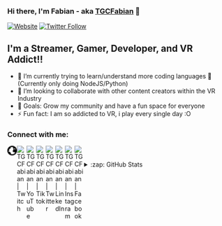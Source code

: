 ### Hi there, I'm Fabian - aka [TGCFabian][website] 👋

[![Website](https://img.shields.io/website?label=TGCFabian.nl&style=for-the-badge&url=https%3A%2F%2FTGCFabian.nl)](https://TGCFabian.nl)
[![Twitter Follow](https://img.shields.io/twitter/follow/TGCFabian?color=1DA1F2&logo=twitter&style=for-the-badge)](https://twitter.com/intent/follow?original_referer=https%3A%2F%2Fgithub.com%2FTGCFabian&screen_name=TGCFabian)


## I'm a Streamer, Gamer, Developer, and VR Addict!!

- 🌱 I’m currently trying to learn/understand more coding languages 🤣 (Currently only doing NodeJS/Python)
- 👯 I’m looking to collaborate with other content creators within the VR Industry
- 🥅 Goals: Grow my community and have a fun space for everyone
- ⚡ Fun fact: I am so addicted to VR, i play every single day :O

### Connect with me:

[<img align="left" alt="TGCFabian.nl" width="22px" src="https://raw.githubusercontent.com/iconic/open-iconic/master/svg/globe.svg" />][website]
[<img align="left" alt="TGCFabian | Twitch" width="22px" src="https://cdn.jsdelivr.net/npm/simple-icons@v3/icons/twitch.svg" />][twitch]
[<img align="left" alt="TGCFabian | YouTube" width="22px" src="https://cdn.jsdelivr.net/npm/simple-icons@v3/icons/youtube.svg" />][youtube]
[<img align="left" alt="TGCFabian | Tiktok" width="22px" src="https://cdn.jsdelivr.net/npm/simple-icons@v3/icons/tiktok.svg" />][tiktok]
[<img align="left" alt="TGCFabian | Twitter" width="22px" src="https://cdn.jsdelivr.net/npm/simple-icons@v3/icons/twitter.svg" />][twitter]
[<img align="left" alt="TGCFabian | LinkedIn" width="22px" src="https://cdn.jsdelivr.net/npm/simple-icons@v3/icons/linkedin.svg" />][linkedin]
[<img align="left" alt="TGCFabian | Instagram" width="22px" src="https://cdn.jsdelivr.net/npm/simple-icons@v3/icons/instagram.svg" />][instagram]
[<img align="left" alt="TGCFabian | Facebook" width="22px" src="https://cdn.jsdelivr.net/npm/simple-icons@v3/icons/facebook.svg" />][facebook]

<br />
<br />

<details>
  <summary>:zap: GitHub Stats</summary>

  <img align="left" alt="TGCFabian's GitHub Stats" src="https://github-readme-stats.vercel.app/api?username=TGCFabian&show_icons=true&theme=radical" />

</details>

[website]: https://tgcfabian.nl
[twitter]: https://twitter.com/TGCFabian
[youtube]: https://www.youtube.com/channel/UCe-jPuZDl1hk7qym6wr3-Xg
[instagram]: https://instagram.com/TGCFabian
[linkedin]: https://linkedin.com/in/TGCFabian
[twitch]: https://twitch.tv/TGCFabian
[tiktok]: tiktok.com/@tgcfabian
[facebook]: https://facebook.com/TGCFabian
